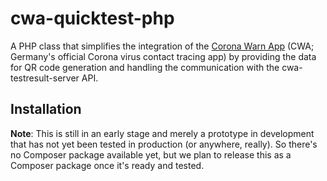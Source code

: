 # cwa-quicktest-php
A PHP class that simplifies the integration of the [Corona Warn App](https://github.com/corona-warn-app) (CWA; Germany's official Corona virus contact tracing app) by providing the data for QR code generation and handling the communication with the cwa-testresult-server API.

## Installation

**Note**: This is still in an early stage and merely a prototype in development that has not yet been tested in production (or anywhere, really). So there's no Composer package available yet, but we plan to release this as a Composer package once it's ready and tested.
